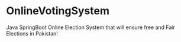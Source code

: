 # OnlineVotingSystem
Java SpringBoot Online Election System that will ensure free and Fair Elections in Pakistan! 
